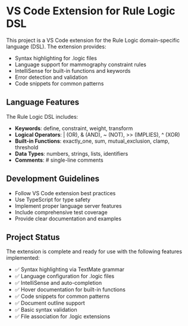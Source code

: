 # VS Code Extension for Rule Logic DSL

This project is a VS Code extension for the Rule Logic domain-specific language (DSL). The extension provides:

- Syntax highlighting for .logic files
- Language support for mammography constraint rules
- IntelliSense for built-in functions and keywords
- Error detection and validation
- Code snippets for common patterns

## Language Features

The Rule Logic DSL includes:
- **Keywords**: define, constraint, weight, transform
- **Logical Operators**: | (OR), & (AND), ~ (NOT), >> (IMPLIES), ^ (XOR)
- **Built-in Functions**: exactly_one, sum, mutual_exclusion, clamp, threshold
- **Data Types**: numbers, strings, lists, identifiers
- **Comments**: # single-line comments

## Development Guidelines

- Follow VS Code extension best practices
- Use TypeScript for type safety
- Implement proper language server features
- Include comprehensive test coverage
- Provide clear documentation and examples

## Project Status

The extension is complete and ready for use with the following features implemented:
- ✅ Syntax highlighting via TextMate grammar
- ✅ Language configuration for .logic files
- ✅ IntelliSense and auto-completion
- ✅ Hover documentation for built-in functions
- ✅ Code snippets for common patterns
- ✅ Document outline support
- ✅ Basic syntax validation
- ✅ File association for .logic extensions
